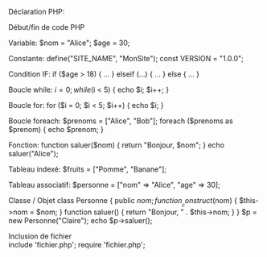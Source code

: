 
Déclaration PHP:
<?php ... ?>
Début/fin de code PHP

Variable:
$nom = "Alice";
$age = 30;

Constante:
define("SITE_NAME", "MonSite");
const VERSION = "1.0.0";

Condition IF:
if ($age > 18) { ... } elseif (...) { ... } else { ... }

Boucle while:
$i = 0; while ($i < 5) {
    echo $i; $i++;
    }

Boucle for:
for ($i = 0; $i < 5; $i++) {
     echo $i; 
    }

Boucle foreach:
$prenoms = ["Alice", "Bob"]; 
foreach ($prenoms as $prenom) { 
    echo $prenom; 
    }	

Fonction:
function saluer($nom) {
    return "Bonjour, $nom"; 
    } 
echo saluer("Alice");


Tableau indexé:
$fruits = ["Pomme", "Banane"];

Tableau associatif:	
$personne = ["nom" => "Alice", "age" => 30];

Classe / Objet
class Personne {
    public $nom; 
    function __construct($nom) { 
        $this->nom = $nom; 
        } 
    function saluer() { 
        return "Bonjour, " . $this->nom; 
    }
}
$p = new Personne("Claire");
echo $p->saluer();

Inclusion de fichier	
include 'fichier.php';
require 'fichier.php';	